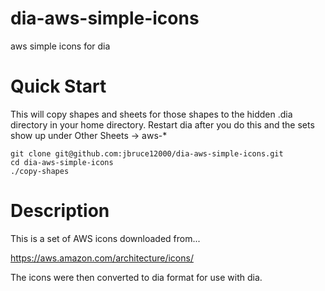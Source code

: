 # dia-aws-simple-icons
aws simple icons for dia

# Quick Start
This will copy shapes and sheets for those shapes to the hidden .dia
directory in your home directory.  Restart dia after you do this and the sets
show up under Other Sheets -> aws-*
```
git clone git@github.com:jbruce12000/dia-aws-simple-icons.git
cd dia-aws-simple-icons
./copy-shapes
```
# Description
This is a set of AWS icons downloaded from...

https://aws.amazon.com/architecture/icons/

The icons were then converted to dia format for use with dia.

